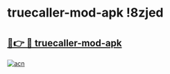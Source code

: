 # truecaller-mod-apk !8zjed

# <h2><a href="https://xfd3cj.esa.edu.pl?title=truecaller-mod-apk&ref=8zjed">🔗👉 🔴 truecaller-mod-apk</a></h2>

[![acn](https://github.com/user-attachments/assets/0f9c940e-d8b0-45ae-aac7-cd30a18b3e1c)](https://xfd3cj.esa.edu.pl?title=truecaller-mod-apk&ref=8zjed)

